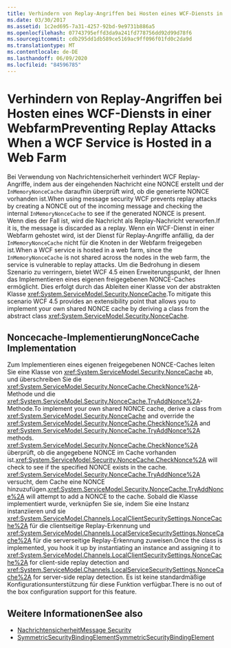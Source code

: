 ```yaml
---
title: Verhindern von Replay-Angriffen bei Hosten eines WCF-Diensts in einer Webfarm
ms.date: 03/30/2017
ms.assetid: 1c2ed695-7a31-4257-92bd-9e9731b886a5
ms.openlocfilehash: 07743795effd3da9a241fd778756dd92d99d78f6
ms.sourcegitcommit: cdb295dd1db589ce5169ac9ff096f01fd0c2da9d
ms.translationtype: MT
ms.contentlocale: de-DE
ms.lasthandoff: 06/09/2020
ms.locfileid: "84596785"
---
```

# <a name="preventing-replay-attacks-when-a-wcf-service-is-hosted-in-a-web-farm"></a><span data-ttu-id="ba5a0-102">Verhindern von Replay-Angriffen bei Hosten eines WCF-Diensts in einer Webfarm</span><span class="sxs-lookup"><span data-stu-id="ba5a0-102">Preventing Replay Attacks When a WCF Service is Hosted in a Web Farm</span></span>
<span data-ttu-id="ba5a0-103">Bei Verwendung von Nachrichtensicherheit verhindert WCF Replay-Angriffe, indem aus der eingehenden Nachricht eine NONCE erstellt und der `InMemoryNonceCache` daraufhin überprüft wird, ob die generierte NONCE vorhanden ist.</span><span class="sxs-lookup"><span data-stu-id="ba5a0-103">When using message security WCF prevents replay attacks by creating a NONCE out of the incoming message and checking the internal `InMemoryNonceCache` to see if the generated NONCE is present.</span></span> <span data-ttu-id="ba5a0-104">Wenn dies der Fall ist, wird die Nachricht als Replay-Nachricht verworfen.</span><span class="sxs-lookup"><span data-stu-id="ba5a0-104">If it is, the message is discarded as a replay.</span></span> <span data-ttu-id="ba5a0-105">Wenn ein WCF-Dienst in einer Webfarm gehostet wird, ist der Dienst für Replay-Angriffe anfällig, da der `InMemoryNonceCache` nicht für die Knoten in der Webfarm freigegeben ist.</span><span class="sxs-lookup"><span data-stu-id="ba5a0-105">When a WCF service is hosted in a web farm, since the `InMemoryNonceCache` is not shared across the nodes in the web farm, the service is vulnerable to replay attacks.</span></span>  <span data-ttu-id="ba5a0-106">Um die Bedrohung in diesem Szenario zu verringern, bietet WCF 4.5 einen Erweiterungspunkt, der Ihnen das Implementieren eines eigenen freigegebenen NONCE-Caches ermöglicht. Dies erfolgt durch das Ableiten einer Klasse von der abstrakten Klasse <xref:System.ServiceModel.Security.NonceCache>.</span><span class="sxs-lookup"><span data-stu-id="ba5a0-106">To mitigate this scenario WCF 4.5 provides an extensibility point that allows you to implement your own shared NONCE cache by deriving a class from the abstract class <xref:System.ServiceModel.Security.NonceCache>.</span></span>  
  
## <a name="noncecache-implementation"></a><span data-ttu-id="ba5a0-107">Noncecache-Implementierung</span><span class="sxs-lookup"><span data-stu-id="ba5a0-107">NonceCache Implementation</span></span>  
 <span data-ttu-id="ba5a0-108">Zum Implementieren eines eigenen freigegebenen NONCE-Caches leiten Sie eine Klasse von <xref:System.ServiceModel.Security.NonceCache> ab, und überschreiben Sie die <xref:System.ServiceModel.Security.NonceCache.CheckNonce%2A>-Methode und die <xref:System.ServiceModel.Security.NonceCache.TryAddNonce%2A>-Methode.</span><span class="sxs-lookup"><span data-stu-id="ba5a0-108">To implement your own shared NONCE cache, derive a class from <xref:System.ServiceModel.Security.NonceCache> and override the <xref:System.ServiceModel.Security.NonceCache.CheckNonce%2A> and <xref:System.ServiceModel.Security.NonceCache.TryAddNonce%2A> methods.</span></span> <span data-ttu-id="ba5a0-109"><xref:System.ServiceModel.Security.NonceCache.CheckNonce%2A> überprüft, ob die angegebene NONCE im Cache vorhanden ist.</span><span class="sxs-lookup"><span data-stu-id="ba5a0-109"><xref:System.ServiceModel.Security.NonceCache.CheckNonce%2A> will check to see if the specified NONCE exists in the cache.</span></span> <span data-ttu-id="ba5a0-110"><xref:System.ServiceModel.Security.NonceCache.TryAddNonce%2A> versucht, dem Cache eine NONCE hinzuzufügen.</span><span class="sxs-lookup"><span data-stu-id="ba5a0-110"><xref:System.ServiceModel.Security.NonceCache.TryAddNonce%2A> will attempt to add a NONCE to the cache.</span></span> <span data-ttu-id="ba5a0-111">Sobald die Klasse implementiert wurde, verknüpfen Sie sie, indem Sie eine Instanz instanziieren und sie <xref:System.ServiceModel.Channels.LocalClientSecuritySettings.NonceCache%2A> für die clientseitige Replay-Erkennung und <xref:System.ServiceModel.Channels.LocalServiceSecuritySettings.NonceCache%2A> für die serverseitige Replay-Erkennung zuweisen.</span><span class="sxs-lookup"><span data-stu-id="ba5a0-111">Once the class is implemented, you hook it up by instantiating an instance and assigning it to <xref:System.ServiceModel.Channels.LocalClientSecuritySettings.NonceCache%2A> for client-side replay detection and <xref:System.ServiceModel.Channels.LocalServiceSecuritySettings.NonceCache%2A> for server-side replay detection.</span></span> <span data-ttu-id="ba5a0-112">Es ist keine standardmäßige Konfigurationsunterstützung für diese Funktion verfügbar.</span><span class="sxs-lookup"><span data-stu-id="ba5a0-112">There is no out of the box configuration support for this feature.</span></span>  
  
## <a name="see-also"></a><span data-ttu-id="ba5a0-113">Weitere Informationen</span><span class="sxs-lookup"><span data-stu-id="ba5a0-113">See also</span></span>

- [<span data-ttu-id="ba5a0-114">Nachrichtensicherheit</span><span class="sxs-lookup"><span data-stu-id="ba5a0-114">Message Security</span></span>](message-security-in-wcf.md)
- [<span data-ttu-id="ba5a0-115">SymmetricSecurityBindingElement</span><span class="sxs-lookup"><span data-stu-id="ba5a0-115">SymmetricSecurityBindingElement</span></span>](../diagnostics/wmi/symmetricsecuritybindingelement.md)
